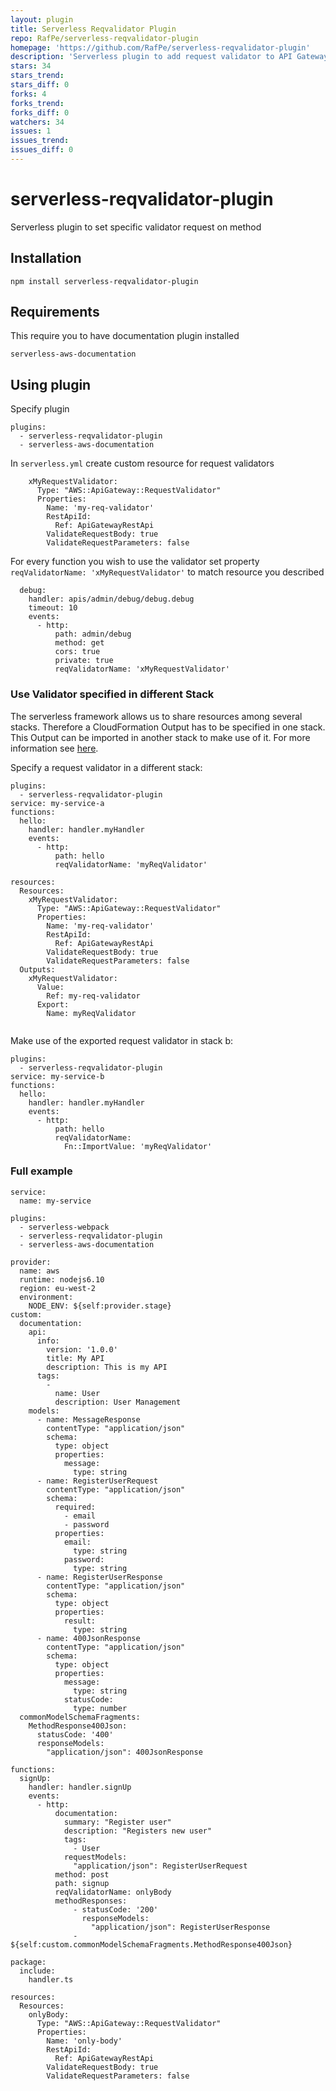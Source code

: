 ```yaml
---
layout: plugin
title: Serverless Reqvalidator Plugin
repo: RafPe/serverless-reqvalidator-plugin
homepage: 'https://github.com/RafPe/serverless-reqvalidator-plugin'
description: 'Serverless plugin to add request validator to API Gateway methods'
stars: 34
stars_trend: 
stars_diff: 0
forks: 4
forks_trend: 
forks_diff: 0
watchers: 34
issues: 1
issues_trend: 
issues_diff: 0
---
```



# serverless-reqvalidator-plugin
Serverless plugin to set specific validator request on method

## Installation 
```
npm install serverless-reqvalidator-plugin
```

## Requirements
This require you to have documentation plugin installed
```
serverless-aws-documentation
```


## Using plugin
Specify plugin 
```
plugins:
  - serverless-reqvalidator-plugin
  - serverless-aws-documentation
```


In `serverless.yml` create custom resource for request validators 

```
    xMyRequestValidator:  
      Type: "AWS::ApiGateway::RequestValidator"
      Properties:
        Name: 'my-req-validator'
        RestApiId: 
          Ref: ApiGatewayRestApi
        ValidateRequestBody: true
        ValidateRequestParameters: false  
```

For every function you wish to use the validator set property `reqValidatorName: 'xMyRequestValidator'` to match resource you described 

```
  debug:
    handler: apis/admin/debug/debug.debug
    timeout: 10
    events:
      - http:
          path: admin/debug
          method: get
          cors: true
          private: true 
          reqValidatorName: 'xMyRequestValidator'
```

### Use Validator specified in different Stack
The serverless framework allows us to share resources among several stacks. Therefore a CloudFormation Output has to be specified in one stack. This Output can be imported in another stack to make use of it. For more information see
[here](https://serverless.com/framework/docs/providers/aws/guide/variables/#reference-cloudformation-outputs).

Specify a request validator in a different stack:

```
plugins:
  - serverless-reqvalidator-plugin
service: my-service-a
functions:
  hello:
    handler: handler.myHandler
    events:
      - http:
          path: hello
          reqValidatorName: 'myReqValidator'

resources:
  Resources:
    xMyRequestValidator:
      Type: "AWS::ApiGateway::RequestValidator"
      Properties:
        Name: 'my-req-validator'
        RestApiId: 
          Ref: ApiGatewayRestApi
        ValidateRequestBody: true
        ValidateRequestParameters: false
  Outputs:
    xMyRequestValidator:
      Value:
        Ref: my-req-validator
      Export:
        Name: myReqValidator


```

Make use of the exported request validator in stack b:
```
plugins:
  - serverless-reqvalidator-plugin
service: my-service-b
functions:
  hello:
    handler: handler.myHandler
    events:
      - http:
          path: hello
          reqValidatorName:
            Fn::ImportValue: 'myReqValidator'
```

### Full example 
```
service:
  name: my-service

plugins:
  - serverless-webpack
  - serverless-reqvalidator-plugin
  - serverless-aws-documentation

provider:
  name: aws
  runtime: nodejs6.10
  region: eu-west-2
  environment:
    NODE_ENV: ${self:provider.stage}
custom:
  documentation:
    api:
      info:
        version: '1.0.0'
        title: My API
        description: This is my API
      tags:
        -
          name: User
          description: User Management
    models:
      - name: MessageResponse
        contentType: "application/json"
        schema:
          type: object
          properties:
            message:
              type: string
      - name: RegisterUserRequest
        contentType: "application/json"
        schema:
          required: 
            - email
            - password
          properties:
            email:
              type: string
            password:
              type: string
      - name: RegisterUserResponse
        contentType: "application/json"
        schema:
          type: object
          properties:
            result:
              type: string
      - name: 400JsonResponse
        contentType: "application/json"
        schema:
          type: object
          properties:
            message:
              type: string
            statusCode:
              type: number
  commonModelSchemaFragments:
    MethodResponse400Json:
      statusCode: '400'
      responseModels:
        "application/json": 400JsonResponse

functions:
  signUp:
    handler: handler.signUp
    events:
      - http:
          documentation:
            summary: "Register user"
            description: "Registers new user"
            tags:
              - User
            requestModels:
              "application/json": RegisterUserRequest
          method: post
          path: signup
          reqValidatorName: onlyBody
          methodResponses:
              - statusCode: '200'
                responseModels:
                  "application/json": RegisterUserResponse
              - ${self:custom.commonModelSchemaFragments.MethodResponse400Json}

package:
  include:
    handler.ts

resources:
  Resources:
    onlyBody:  
      Type: "AWS::ApiGateway::RequestValidator"
      Properties:
        Name: 'only-body'
        RestApiId: 
          Ref: ApiGatewayRestApi
        ValidateRequestBody: true
        ValidateRequestParameters: false
```

